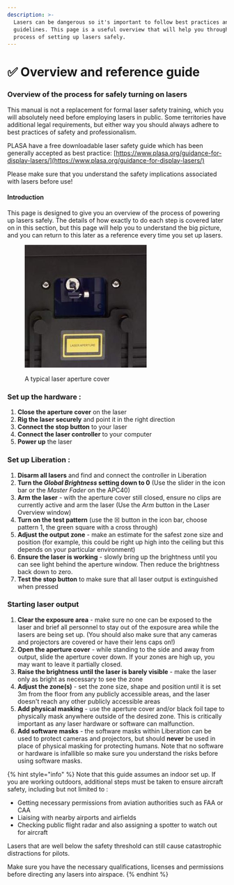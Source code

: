 ```yaml
---
description: >-
  Lasers can be dangerous so it's important to follow best practices and safety
  guidelines. This page is a useful overview that will help you through the
  process of setting up lasers safely.
---
```


# ✅ Overview and reference guide

### Overview of the process for safely turning on lasers

This manual is not a replacement for formal laser safety training, which you will absolutely need before employing lasers in public. Some territories have additional legal requirements, but either way you should always adhere to best practices of safety and professionalism.&#x20;

PLASA have a free downloadable laser safety guide which has been generally accepted as best practice: [https://www.plasa.org/guidance-for-display-lasers/](https://www.plasa.org/guidance-for-display-lasers/)

Please make sure that you understand the safety implications associated with lasers before use!&#x20;

#### Introduction

This page is designed to give you an overview of the process of powering up lasers safely. The details of how exactly to do each step is covered later on in this section, but this page will help you to understand the big picture, and you can return to this later as a reference every time you set up lasers.&#x20;

<figure><img src="../.gitbook/assets/laser-aperture.jpg" alt=""><figcaption><p>A typical laser aperture cover</p></figcaption></figure>

### Set up the hardware :&#x20;

1. **Close the aperture cover** on the laser&#x20;
2. **Rig the laser securely** and point it in the right direction
3. **Connect the stop button** to your laser
4. **Connect the laser controller** to your computer
5. **Power up** the laser

### Set up Liberation :

1. **Disarm all lasers** and find and connect the controller in Liberation
2. **Turn the **_**Global Brightness**_** setting down to 0** (Use the slider in the icon bar or the _Master Fader_ on the APC40)
3. **Arm the laser** - with the aperture cover still closed, ensure no clips are currently active and arm the laser  (Use the _Arm_ button in the Laser Overview window)
4. **Turn on the test pattern** (use the ☒ button in the icon bar, choose pattern 1, the green square with a cross through)
5. **Adjust the output zone** - make an estimate for the safest zone size and position (for example, this could be right up high into the ceiling but this depends on your particular environment)
6. **Ensure the laser is working** - slowly bring up the brightness until you can see light behind the aperture window. Then reduce the brightness back down to zero.&#x20;
7. **Test the stop button** to make sure that all laser output is extinguished when pressed

### Starting laser output

1. **Clear the exposure area** - make sure no one can be exposed to the laser and brief all personnel to stay out of the exposure area while the lasers are being set up. (You should also make sure that any cameras and projectors are covered or have their lens caps on!)
2. **Open the aperture cover** - while standing to the side and away from output, slide the aperture cover down. If your zones are high up, you may want to leave it partially closed.&#x20;
3. **Raise the brightness until the laser is barely visible** - make the laser only as bright as necessary to see the zone
4. **Adjust the zone(s)** - set the zone size, shape and position until it is set 3m from the floor from any publicly accessible areas, and the laser doesn't reach any other publicly accessible areas
5. **Add physical masking** - use the aperture cover and/or black foil tape to physically mask anywhere outside of the desired zone. This is critically important as any laser hardware or software can malfunction.&#x20;
6. **Add software masks** - the software masks within Liberation can be used to protect cameras and projectors, but should **never** be used in place of physical masking for protecting humans. Note that no software or hardware is infallible so make sure you understand the risks before using software masks.&#x20;

{% hint style="info" %}
Note that this guide assumes an indoor set up. If you are working outdoors, additional steps must be taken to ensure aircraft safety, including but not limited to :&#x20;

* Getting necessary permissions from aviation authorities such as FAA or CAA&#x20;
* Liaising with nearby airports and airfields
* Checking public flight radar and also assigning a spotter to watch out for aircraft

Lasers that are well below the safety threshold can still cause catastrophic distractions for pilots.&#x20;

Make sure you have the necessary qualifications, licenses and permissions before directing any lasers into airspace.&#x20;
{% endhint %}



###
